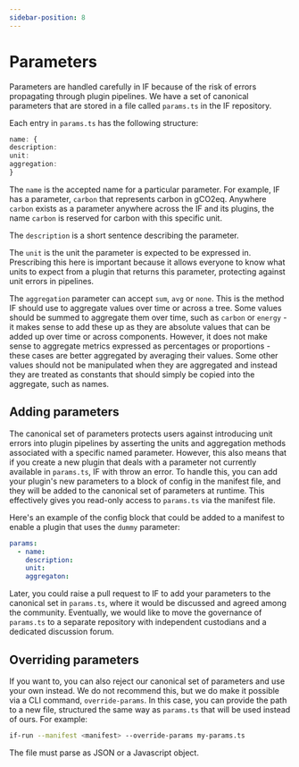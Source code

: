 ```yaml
---
sidebar-position: 8
---
```


# Parameters

Parameters are handled carefully in IF because of the risk of errors propagating through plugin pipelines. We have a set of canonical parameters that are stored in a file called `params.ts` in the IF repository. 

Each entry in `params.ts` has the following structure:

```ts
name: {
description: 
unit: 
aggregation:
}
```
The `name` is the accepted name for a particular parameter. For example, IF has a parameter, `carbon` that represents carbon in gCO2eq. Anywhere `carbon` exists as a parameter anywhere across the IF and its plugins, the name `carbon` is reserved for carbon with this specific unit. 

The `description` is a short sentence describing the parameter. 

The `unit` is the unit the parameter is expected to be expressed in. Prescribing this here is important because it allows everyone to know what units to expect from a plugin that returns this parameter, protecting against unit errors in pipelines.

The `aggregation` parameter can accept `sum`, `avg` or `none`. This is the method IF should use to aggregate values over time or across a tree. Some values should be summed to aggregate them over time, such as `carbon` or `energy` - it makes sense to add these up as they are absolute values that can be added up over time or across components. However, it does not make sense to aggregate metrics expressed as percentages or proportions - these cases are better aggregated by averaging their values. Some other values should not be manipulated when they are aggregated and instead they are treated as constants that should simply be copied into the aggregate, such as names.


## Adding parameters

The canonical set of parameters protects users against introducing unit errors into plugin pipelines by asserting the units and aggregation methods associated with a specific named parameter. However, this also means that if you create a new plugin that deals with a parameter not currently available in `params.ts`, IF with throw an error. To handle this, you can add your plugin's new parameters to a block of config in the manifest file, and they will be added to the canonical set of parameters at runtime. This effectively gives you read-only access to `params.ts` via the manifest file.

Here's an example of the config block that could be added to a manifest to enable a plugin that uses the `dummy` parameter:

```yaml
params:
  - name: 
    description:
    unit:
    aggregaton:
```

Later, you could raise a pull request to IF to add your parameters to the canonical set in `params.ts`, where it would be discussed and agreed among the community. Eventually, we would like to move the governance of `params.ts` to a separate repository with independent custodians and a dedicated discussion forum.

## Overriding parameters

If you want to, you can also reject our canonical set of parameters and use your own instead. We do not recommend this, but we do make it possible via a CLI command, `override-params`. In this case, you can provide the path to a new file, structured the same way as `params.ts` that will be used instead of ours. For example:

```sh
if-run --manifest <manifest> --override-params my-params.ts
```

The file must parse as JSON or a Javascript object.
